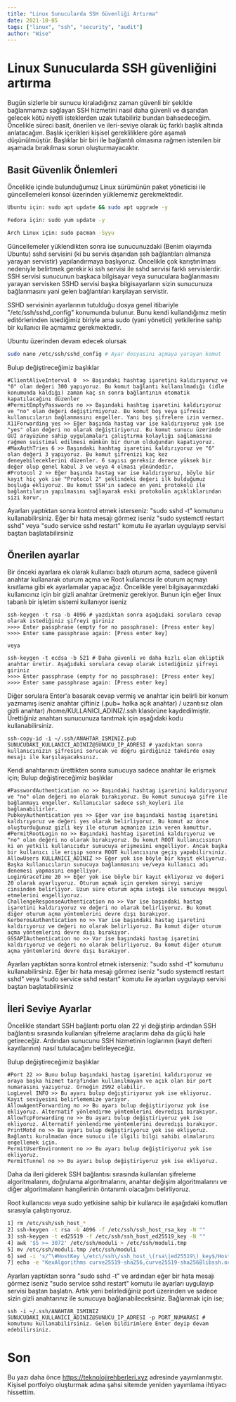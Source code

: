 ```yaml
---
title: "Linux Sunucularda SSH Güvenliği Artırma"
date: 2021-10-05
tags: ["linux", "ssh", "security", "audit"]
author: "Wise"
---
```

# Linux Sunucularda SSH güvenliğini artırma

Bugün sizlerle bir sunucu kiraladığınız zaman güvenli bir şekilde bağlanmamızı sağlayan SSH hizmetini nasıl daha güvenli ve dışarıdan gelecek kötü niyetli isteklerden uzak tutabiliriz bundan bahsedeceğim. Öncelikle süreci basit, önerilen ve ileri-seviye olarak üç farklı başlık altında anlatacağım. Başlık içerikleri kişisel gerekliliklere göre aşamalı düşünülmüştür. Başlıklar bir biri ile bağlantılı olmasına rağmen istenilen bir aşamada bırakılması sorun oluşturmayacaktır.

## Basit Güvenlik Önlemleri

Öncelikle içinde bulunduğumuz Linux sürümünün paket yöneticisi ile güncellemeleri konsol üzerinden yüklememiz gerekmektedir.

```bash
Ubuntu için: sudo apt update && sudo apt upgrade -y

Fedora için: sudo yum update -y

Arch Linux için: sudo pacman -Syyu
```

Güncellemeler yüklendikten sonra ise sunucunuzdaki (Benim olayımda Ubuntu) sshd servisini (ki bu servis dışarıdan ssh bağlantıları almanıza yarayan servistir) yapılandırmaya başlıyoruz. Öncelikle çok karıştırılması nedeniyle belirtmek gerekir ki ssh servisi ile sshd servisi farklı servislerdir. SSH servisi sunucunun başkaca bilgisayar veya sunuculara bağlanmasını yarayan servisken SSHD servisi başka bilgisayarların sizin sunucunuza bağlanmasını yani gelen bağlantıları karşılayan servistir.

SSHD servisinin ayarlarının tutulduğu dosya genel itibariyle "/etc/ssh/sshd_config" konumunda bulunur. Bunu kendi kullandığımız metin editörlerinden istediğimiz biriyle ama sudo (yani yönetici) yetkilerine sahip bir kullanıcı ile açmamız gerekmektedir.

Ubuntu üzerinden devam edecek olursak

```bash
sudo nano /etc/ssh/sshd_config # Ayar dosyasını açmaya yarayan komut
```

Bulup değiştireceğimiz başlıklar

```text
#ClientAliveInterval 0  >> Başındaki hashtag işaretini kaldırıyoruz ve "0" olan değeri 300 yapıyoruz. Bu komut bağlantı kullanılmadığı (idle konumunda kaldığı) zaman kaç sn sonra bağlantının otomatik kapatılacağını düzenler
#PermitEmptyPasswords no >> Başındaki hashtag işaretini kaldırıyoruz ve "no" olan değeri değiştirmiyoruz. Bu komut boş veya şifresiz kullanıcıların bağlanmasını engeller. Yani boş şifrelere izin vermez.
X11Forwarding yes >> Eğer başında hastag var ise kaldırıyoruz yok ise "yes" olan değeri no olarak değiştiriyoruz. Bu komut sunucu üzerinde GUI arayüzüne sahip uygulamaları çalıştırma kolaylığı sağlamasına rağmen suistimal edilmesi mümkün bir durum olduğundan kapatıyoruz.
#MaxAuthTries 6 >> Başındaki hashtag işaretini kaldırıyoruz ve "6" olan değeri 3 yapıyoruz. Bu komut şifrenizi kaç kez deneyebileceklerini düzenler. 6 sayısı gereksiz derece yüksek bir değer olup genel kabul 3 ve veya 4 olması yönündedir.
#Protocol 2 >> Eğer başında hastag var ise kaldırıyoruz, böyle bir kayıt hiç yok ise "Protocol 2" şeklindeki değeri ilk bulduğumuz boşluğa ekliyoruz. Bu komut SSH'ın sadece en yeni protokolü ile bağlantıların yapılmasını sağlayarak eski protokolün açıklıklarından sizi korur.
```

Ayarları yaptıktan sonra kontrol etmek isterseniz: "sudo sshd -t" komutunu kullanabilirsiniz. Eğer bir hata mesajı görmez iseniz "sudo systemctl restart sshd" veya "sudo service sshd restart" komutu ile ayarları uygulayıp servisi baştan başlatabilirsiniz

## Önerilen ayarlar

Bir önceki ayarlara ek olarak kullanıcı bazlı oturum açma, sadece güvenli anahtar kullanarak oturum açma ve Root kullanıcısı ile oturum açmayı kısıtlama gibi ek ayarlamalar yapacağız. Öncelikle yerel bilgisayarınızdaki kullanıcınız için bir gizli anahtar üretmeniz gerekiyor. Bunun için eğer linux tabanlı bir işletim sistemi kullanıyor iseniz

```text
ssh-keygen -t rsa -b 4096 # yazdıktan sonra aşağıdaki sorulara cevap olarak istediğiniz şifreyi giriniz
>>>> Enter passphrase (empty for no passphrase): [Press enter key]
>>>> Enter same passphrase again: [Press enter key]

veya

ssh-keygen -t ecdsa -b 521 # Daha güvenli ve daha hızlı olan ekliptik anahtar üretir. Aşağıdaki sorulara cevap olarak istediğiniz şifreyi giriniz
>>>> Enter passphrase (empty for no passphrase): [Press enter key]
>>>> Enter same passphrase again: [Press enter key]
```

Diğer sorulara Enter'a basarak cevap vermiş ve anahtar için belirli bir konum yazmamış iseniz anahtar çiftiniz (.pub= halka açık anahtar) / uzantısız olan gizli anahtar) /home/KULLANICI_ADINIZ/.ssh klasörüne kaydedilmiştir. Ürettiğiniz anahtarı sunucunuza tanıtmak için aşağıdaki kodu kullanabilirsiniz.

```text
ssh-copy-id -i ~/.ssh/ANAHTAR_ISMINIZ.pub SUNUCUDAKI_KULLANICI_ADINIZ@SUNUCU_IP_ADRESI # yazdıktan sonra kullanıcınızın şifresini sorucak ve doğru girdiğiniz takdirde onay mesajı ile karşılaşacaksınız.
```

Kendi anahtarınızı ürettikten sonra sunucuya sadece anahtar ile erişmek için;
Bulup değiştireceğimiz başlıklar

```text
#PasswordAuthentication no >> Başındaki hashtag işaretini kaldırıyoruz ve "no" olan değeri no olarak bırakıyoruz. Bu komut sunucuya şifre ile bağlanmayı engeller. Kullanıcılar sadece ssh_keyleri ile bağlanabilirler.
PubkeyAuthentication yes >> Eğer var ise başındaki hastag işaretini kaldırıyoruz ve değeri yes olarak belirliyoruz. Bu komut az önce oluşturduğunuz gizli key ile oturum açmanıza izin veren komuttur.
#PermitRootLogin no >> Başındaki hashtag işaretini kaldırıyoruz ve "no" olan değeri no olarak bırakıyoruz. Bu komut ROOT kullanıcısının ki en yetkili kullanıcıdır sunucuya erişmesini engelliyor. Ancak başka bir kullanıcı ile erişip sonra ROOT kullancısına geçiş yapabilirsiniz.
AllowUsers KULLANICI_ADINIZ >> Eğer yok ise böyle bir kayıt ekliyoruz. Başka kullanıcıların sunucuya bağlanmasını ve/veya kullanıcı adı denemesi yapmasını engelliyor.
LoginGraceTime 20 >> Eğer yok ise böyle bir kayıt ekliyoruz ve değeri 20 olarak ayarlıyoruz. Oturum açmak için gereken süreyi saniye cinsinden belirliyor. Uzun süre oturum açma isteği ile sunucuyu meşgul etmelerini engelliyoruz.
ChallengeResponseAuthentication no >> Var ise başındaki hastag işaretini kaldırıyoruz ve değeri no olarak belirliyoruz. Bu komut diğer oturum açma yöntemlerini devre dışı bırakıyor.
KerberosAuthentication no >> Var ise başındaki hastag işaretini kaldırıyoruz ve değeri no olarak belirliyoruz. Bu komut diğer oturum açma yöntemlerini devre dışı bırakıyor.
GSSAPIAuthentication no >> Var ise başındaki hastag işaretini kaldırıyoruz ve değeri no olarak belirliyoruz. Bu komut diğer oturum açma yöntemlerini devre dışı bırakıyor.
```

Ayarları yaptıktan sonra kontrol etmek isterseniz: "sudo sshd -t" komutunu kullanabilirsiniz. Eğer bir hata mesajı görmez iseniz "sudo systemctl restart sshd" veya "sudo service sshd restart" komutu ile ayarları uygulayıp servisi baştan başlatabilirsiniz

## İleri Seviye Ayarlar

Öncelikle standart SSH bağlantı portu olan 22 yi değiştirip ardından SSH bağlantısı sırasında kullanılan şifreleme araçlarını daha da güçlü hale getireceğiz. Ardından sunucunu SSH hizmetinin loglarının (kayıt defteri kayıtlarının) nasıl tutulacağını belirleyeceğiz.

Bulup değiştireceğimiz başlıklar

```text
#Port 22 >> Bunu bulup başındaki hastag işaretini kaldırıyoruz ve oraya başka hizmet tarafından kullanılmayan ve açık olan bir port numarasını yazıyoruz. Örneğin 2992 olabilir.
LogLevel INFO >> Bu ayarı bulup değiştiriyoruz yok ise ekliyoruz. Kayıt seviyesini belirlememize yarıyor.
AllowAgentForwarding no >> Bu ayarı bulup değiştiriyoruz yok ise ekliyoruz. Alternatif yönlendirme yöntemlerini devredışı bırakıyor.
AllowTcpForwarding no >> Bu ayarı bulup değiştiriyoruz yok ise ekliyoruz. Alternatif yönlendirme yöntemlerini devredışı bırakıyor.
PrintMotd no >> Bu ayarı bulup değiştiriyoruz yok ise ekliyoruz. Bağlantı kurulmadan önce sunucu ile ilgili bilgi sahibi olmalarını engellemek için.
PermitUserEnvironment no >> Bu ayarı bulup değiştiriyoruz yok ise ekliyoruz.
PermitTunnel no >> Bu ayarı bulup değiştiriyoruz yok ise ekliyoruz.
```

Daha da ileri giderek SSH bağlantısı sırasında kullanılan şifreleme algoritmalarını, doğrulama algoritmalarını, anahtar değişim algoritmalarını ve diğer algoritmaların hangilerinin öntanımlı olacağını belirliyoruz.

Root kullanıcısı veya sudo yetkisine sahip bir kullanıcı ile aşağıdaki komutları sırasıyla çalıştırıyoruz.

```bash
1] rm /etc/ssh/ssh_host_*
2] ssh-keygen -t rsa -b 4096 -f /etc/ssh/ssh_host_rsa_key -N ""
3] ssh-keygen -t ed25519 -f /etc/ssh/ssh_host_ed25519_key -N ""
4] awk '$5 >= 3072' /etc/ssh/moduli > /etc/ssh/moduli.tmp
5] mv /etc/ssh/moduli.tmp /etc/ssh/moduli
6] sed -i 's/^\#HostKey \/etc\/ssh\/ssh_host_\(rsa\|ed25519\)_key$/HostKey \/etc\/ssh\/ssh_host_\1_key/g' /etc/ssh/sshd_config
7] echo -e "KexAlgorithms curve25519-sha256,curve25519-sha256@libssh.org,diffie-hellman-group16-sha512,diffie-hellman-group18-sha512,diffie-hellman-group-exchange-sha256\nCiphers chacha20-poly1305@openssh.com,aes256-gcm@openssh.com,aes128-gcm@openssh.com,aes256-ctr,aes192-ctr,aes128-ctr\nMACs hmac-sha2-256-etm@openssh.com,hmac-sha2-512-etm@openssh.com,umac-128-etm@openssh.com\nHostKeyAlgorithms ssh-ed25519,ssh-ed25519-cert-v01@openssh.com,sk-ssh-ed25519@openssh.com,sk-ssh-ed25519-cert-v01@openssh.com,rsa-sha2-256,rsa-sha2-512,rsa-sha2-256-cert-v01@openssh.com,rsa-sha2-512-cert-v01@openssh.com" > /etc/ssh/sshd_config.d/ssh-hardening.conf
```

Ayarları yaptıktan sonra "sudo sshd -t" ve ardından eğer bir hata mesajı görmez iseniz "sudo service sshd restart" komutu ile ayarları uygulayıp servisi baştan başlatın. Artık yeni belirlediğiniz port üzerinden ve sadece sizin gizli anahtarınız ile sunucuya bağlanabileceksiniz. Bağlanmak için ise;

```texte
ssh -i ~/.ssh/ANAHTAR_ISMINIZ SUNUCUDAKI_KULLANICI_ADINIZ@SUNUCU_IP_ADRESI -p PORT_NUMARASI # komutunu kullanabilirsiniz. Gelen bildirimlere Enter deyip devam edebilirsiniz.
```

# Son

Bu yazı daha önce <https://teknolojirehberleri.xyz> adresinde yayımlanmıştır. Kişisel portfolyo oluşturmak adına şahsi sitemde yeniden yayımlama ihtiyacı hissettim.
